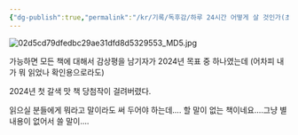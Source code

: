 ```yaml
---
{"dg-publish":true,"permalink":"/kr/기록/독후감/하루 24시간 어떻게 살 것인가(초판본)(1910년 오리지널 초판본 표지디자인) - 아놀드 베넷/","title":"하루 24시간 어떻게 살 것인가(초판본)(1910년 오리지널 초판본 표지디자인)","tags":["📚Book"],"created":"2024-02-12","updated":"2024-02-12"}
---
```



![02d5cd79dfedbc29ae31dfd8d5329553_MD5.jpg](/img/user/kr/%EA%B8%B0%EB%A1%9D/%EB%8F%85%ED%9B%84%EA%B0%90/assets/%ED%95%98%EB%A3%A8%2024%EC%8B%9C%EA%B0%84%20%EC%96%B4%EB%96%BB%EA%B2%8C%20%EC%82%B4%20%EA%B2%83%EC%9D%B8%EA%B0%80(%EC%B4%88%ED%8C%90%EB%B3%B8)(1910%EB%85%84%20%EC%98%A4%EB%A6%AC%EC%A7%80%EB%84%90%20%EC%B4%88%ED%8C%90%EB%B3%B8%20%ED%91%9C%EC%A7%80%EB%94%94%EC%9E%90%EC%9D%B8)%20-%20%EC%95%84%EB%86%80%EB%93%9C%20%EB%B2%A0%EB%84%B7/image/02d5cd79dfedbc29ae31dfd8d5329553_MD5.jpg)

가능하면 모든 책에 대해서 감상평을 남기자가 2024년 목표 중 하나였는데 (어차피 내가 뭐 읽었나 확인용으로라도)

2024년 첫 갈색 맛 책 당첨작이 걸려버렸다.

읽으실 분들에게 뭐라고 말이라도 써 두어야 하는데…. 할 말이 없는 책이네요….그냥 별 내용이 없어서 쓸 말이….